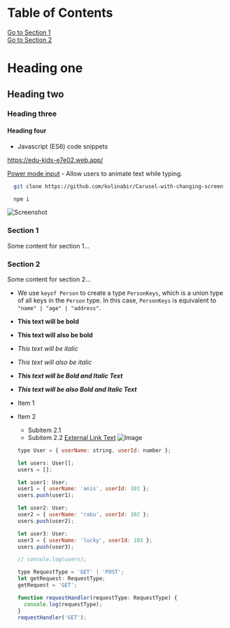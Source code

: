 # Table of Contents

[Go to Section 1](#section-1)  
[Go to Section 2](#section-2)

# Heading one

## Heading two

### Heading three

#### Heading four

- Javascript (ES6) code snippets

https://edu-kids-e7e02.web.app/

[Power mode input](https://github.com/lindelof/power-mode-input) - Allow users
to animate text while typing.

```bash
  git clone https://github.com/kolinabir/Carusel-with-changing-screen

  npm i
```

![Screenshot](https://i.ibb.co/K0XfPpQ/image.png)

### Section 1

Some content for section 1...

### Section 2

Some content for section 2...

- We use `keyof Person` to create a type `PersonKeys`, which is a union type of all keys in the `Person` type. In this case, `PersonKeys` is equivalent to `"name" | "age" | "address"`.
- **This text will be bold**
- __This text will also be bold__
- *This text will be italic*
- _This text will also be italic_
- ***This text will be Bold and Italic Text***
- ___This text will be also Bold and Italic Text___
- Item 1
- Item 2
  - Subitem 2.1
  - Subitem 2.2
[External Link Text](https://www.example.com)
![Image](image_url)

   ```js
   type User = { userName: string, userId: number };

   let users: User[];
   users = [];

   let user1: User;
   user1 = { userName: 'anis', userId: 101 };
   users.push(user1);

   let user2: User;
   user2 = { userName: 'rabu', userId: 102 };
   users.push(user2);

   let user3: User;
   user3 = { userName: 'lucky', userId: 103 };
   users.push(user3);

   // console.log(users);

   type RequestType = 'GET' | 'POST';
   let getRequest: RequestType;
   getRequest = 'GET';

   function requestHandler(requestType: RequestType) {
     console.log(requestType);
   }
   requestHandler('GET');
   ```